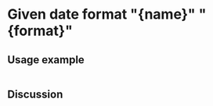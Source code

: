 
Given date format "{name}" "{format}"
=============================================================================================================

Usage example
-------------

```
```

Discussion
----------
